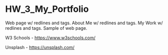 #  HW_3_My_Portfolio
 
<!-- Included: -->

Web page w/ redlines and tags.
About Me w/ redlines and tags.
My Work w/ redlines and tags.
Sample of web page.

<!-- References -->

W3 Schools - https://www.w3schools.com/

Unsplash - https://unsplash.com/